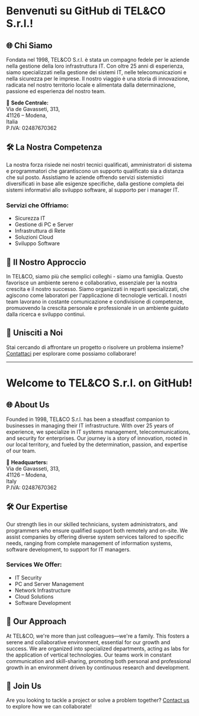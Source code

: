 # Benvenuti su GitHub di TEL&CO S.r.l.!

## 🌐 Chi Siamo

Fondata nel 1998, TEL&CO S.r.l. è stata un compagno fedele per le aziende nella gestione della loro infrastruttura IT. Con oltre 25 anni di esperienza, siamo specializzati nella gestione dei sistemi IT, nelle telecomunicazioni e nella sicurezza per le imprese. Il nostro viaggio è una storia di innovazione, radicata nel nostro territorio locale e alimentata dalla determinazione, passione ed esperienza del nostro team.

🏢 **Sede Centrale:**  
Via de Gavasseti, 313,  
41126 – Modena,  
Italia  
P.IVA: 02487670362

## 🛠️ La Nostra Competenza

La nostra forza risiede nei nostri tecnici qualificati, amministratori di sistema e programmatori che garantiscono un supporto qualificato sia a distanza che sul posto. Assistiamo le aziende offrendo servizi sistemistici diversificati in base alle esigenze specifiche, dalla gestione completa dei sistemi informativi allo sviluppo software, al supporto per i manager IT.

### Servizi che Offriamo:

- Sicurezza IT
- Gestione di PC e Server
- Infrastruttura di Rete
- Soluzioni Cloud
- Sviluppo Software

## 🤝 Il Nostro Approccio

In TEL&CO, siamo più che semplici colleghi - siamo una famiglia. Questo favorisce un ambiente sereno e collaborativo, essenziale per la nostra crescita e il nostro successo. Siamo organizzati in reparti specializzati, che agiscono come laboratori per l'applicazione di tecnologie verticali. I nostri team lavorano in costante comunicazione e condivisione di competenze, promuovendo la crescita personale e professionale in un ambiente guidato dalla ricerca e sviluppo continui.

## 🚀 Unisciti a Noi

Stai cercando di affrontare un progetto o risolvere un problema insieme? [Contattaci](https://www.tlco.it/contatti) per esplorare come possiamo collaborare!


-----------------------------------------------------------------------------------------------------------------------------------------

# Welcome to TEL&CO S.r.l. on GitHub!

## 🌐 About Us

Founded in 1998, TEL&CO S.r.l. has been a steadfast companion to businesses in managing their IT infrastructure. With over 25 years of experience, we specialize in IT systems management, telecommunications, and security for enterprises. Our journey is a story of innovation, rooted in our local territory, and fueled by the determination, passion, and expertise of our team.

🏢 **Headquarters:**  
Via de Gavasseti, 313,  
41126 – Modena,  
Italy  
P.IVA: 02487670362

## 🛠️ Our Expertise

Our strength lies in our skilled technicians, system administrators, and programmers who ensure qualified support both remotely and on-site. We assist companies by offering diverse system services tailored to specific needs, ranging from complete management of information systems, software development, to support for IT managers.

### Services We Offer:

- IT Security
- PC and Server Management
- Network Infrastructure
- Cloud Solutions
- Software Development

## 🤝 Our Approach

At TEL&CO, we're more than just colleagues—we're a family. This fosters a serene and collaborative environment, essential for our growth and success. We are organized into specialized departments, acting as labs for the application of vertical technologies. Our teams work in constant communication and skill-sharing, promoting both personal and professional growth in an environment driven by continuous research and development.

## 🚀 Join Us

Are you looking to tackle a project or solve a problem together? [Contact us](https://www.tlco.it/contatti) to explore how we can collaborate!
